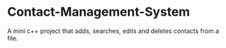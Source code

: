 # Contact-Management-System
A mini c++ project that adds, searches, edits and deletes contacts from a file. 
